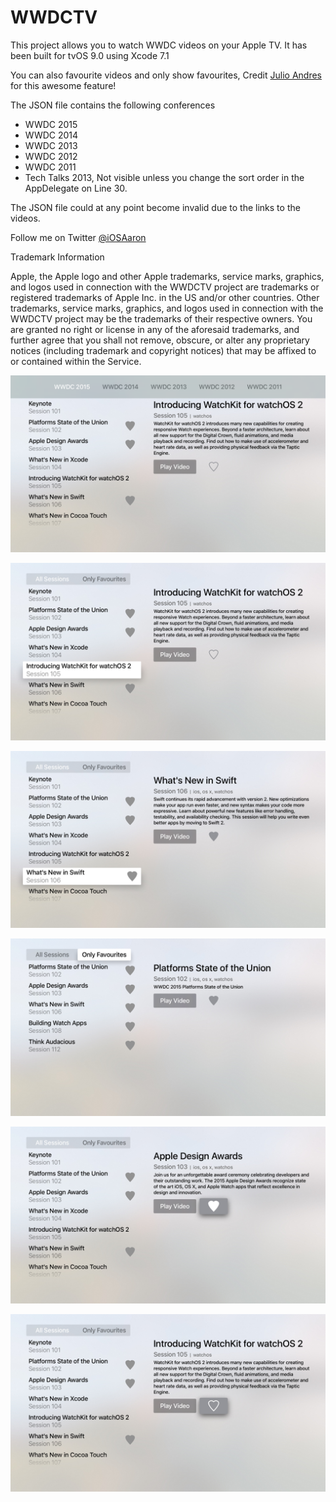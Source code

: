 # WWDCTV
This project allows you to watch WWDC videos on your Apple TV. It has been built for tvOS 9.0 using Xcode 7.1

You can also favourite videos and only show favourites, Credit [Julio Andres](https://github.com/Julioacarrettoni) for this awesome feature!

The JSON file contains the following conferences
* WWDC 2015
* WWDC 2014
* WWDC 2013
* WWDC 2012
* WWDC 2011
* Tech Talks 2013, Not visible unless you change the sort order in the AppDelegate on Line 30. 

The JSON file could at any point become invalid due to the links to the videos.

Follow me on Twitter [@iOSAaron](https://twitter.com/iOSAaron)


Trademark Information

Apple, the Apple logo and other Apple trademarks, service marks, graphics, and logos used in connection with the WWDCTV project are trademarks or registered trademarks of Apple Inc. in the US and/or other countries. Other trademarks, service marks, graphics, and logos used in connection with the WWDCTV project may be the trademarks of their respective owners. You are granted no right or license in any of the aforesaid trademarks, and further agree that you shall not remove, obscure, or alter any proprietary notices (including trademark and copyright notices) that may be affixed to or contained within the Service. 


![Alt text](/WWDC/screen01.png?raw=true "Screenshot 1")

![Alt text](/WWDC/screen02.png?raw=true "Screenshot 2")

![Alt text](/WWDC/screen03.png?raw=true "Screenshot 3")

![Alt text](/WWDC/screen04.png?raw=true "Screenshot 4")

![Alt text](/WWDC/screen05.png?raw=true "Screenshot 5")

![Alt text](/WWDC/screen06.png?raw=true "Screenshot 6")